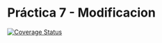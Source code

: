 # Práctica 7 - Modificacion

[![Coverage Status](https://coveralls.io/repos/github/Daniel-Arbelo/modificacionP7/badge.svg?branch=main)](https://coveralls.io/github/Daniel-Arbelo/modificacionP7?branch=main)
